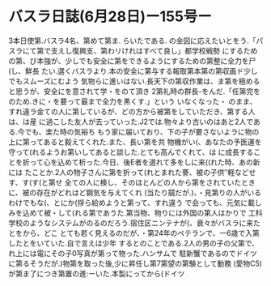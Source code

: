 # バスラ日誌(6月28日)ー155号ー

3本日使第.バスラ4名、第めて第ま.
らいたである.
の金図に応えたいとをう.「パスラにて第で支えし復興支、第わリけれはすべて良し」都学校戦勢
にするための第、び本強が、少しでも安全に第をできるようにするための第整に全力を尸(し、鮮長
たい.選くバスラより.本の安全に第与する報取第本第の第収画ド少しでもスムーズにむよう
気物らに進いはない.長天下の第収作業は、ま第を極めると思うが、安全にを意されて学・をのて頂き
2第礼時の群長-をんだ.「任第完をのため.きに・を要って最まで全力を黒くす.」という
いなくなった・
のまま、すれ違ラ金ての人に第しているが、どの方から被第をしていただき、第する人は、は産
に過こした友人が去っていった.J2では.物々より古いのはあと2人である.今でも、楽た時の気裕ち
もう家に届いており、下の子が要さないよラに物の上に第ってあると毅えてくれた.また、長い第を共
物機がい(、あなたの予医運を守って(れるようお第いしてあると談した.とても高んでくれて、は
に成長することを折って心を込めて析った.今日、後E者を道れて多をしに来((れた時、あの新には
たことか.2人の物子さんに第を折って(れとまれた謇、被の子供′′軽などせす、す(す(と第せ
全ての人に検し、そのほとんどの人から第をされていたときに、被の存在がどれはど鋼気を与えてくれ
(当たり竸だが.)、・見第りの人がいるわけでもな(、とにか(拶ら給めようと第って、すれ違う
で会っても、元気に載しみを込めて被・して(れる第であうた.第当物、物りには外国の第人はかりで
工科学校のようなシステムがのるのだろう.宿住区ニンテナが(、衰々がバスラに来たとをから、どこ
とても若く見えるのだが、・第24年のペテランで、一6歳で入第したとをいていた.自で言えは少年
するとのことである.2人の男の子の父第で、れ上には電にその子0写真が第って物った.ハンサムで
駐新蟹であるのでドイツに第るそうだが.)物第を取った後,少に昇任し第7第望の第験として動務
(愛物C5)が第ま了につき第置の進:ーいた.本製にってから(ドイツ
